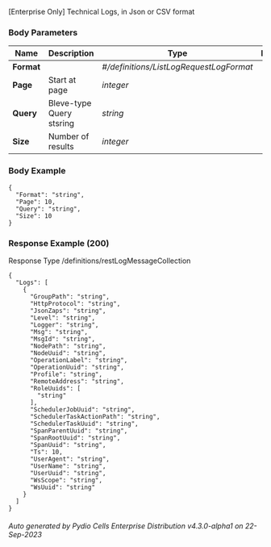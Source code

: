 






 
[Enterprise Only] Technical Logs, in Json or CSV format  


### Body Parameters

Name | Description | Type | Required
---|---|---|---
**Format** |  | _#/definitions/ListLogRequestLogFormat_ |   
**Page** | Start at page | _integer_ |   
**Query** | Bleve-type Query stsring | _string_ |   
**Size** | Number of results | _integer_ |   


### Body Example
```
{
  "Format": "string",
  "Page": 10,
  "Query": "string",
  "Size": 10
}
```






### Response Example (200)
Response Type /definitions/restLogMessageCollection

```
{
  "Logs": [
    {
      "GroupPath": "string",
      "HttpProtocol": "string",
      "JsonZaps": "string",
      "Level": "string",
      "Logger": "string",
      "Msg": "string",
      "MsgId": "string",
      "NodePath": "string",
      "NodeUuid": "string",
      "OperationLabel": "string",
      "OperationUuid": "string",
      "Profile": "string",
      "RemoteAddress": "string",
      "RoleUuids": [
        "string"
      ],
      "SchedulerJobUuid": "string",
      "SchedulerTaskActionPath": "string",
      "SchedulerTaskUuid": "string",
      "SpanParentUuid": "string",
      "SpanRootUuid": "string",
      "SpanUuid": "string",
      "Ts": 10,
      "UserAgent": "string",
      "UserName": "string",
      "UserUuid": "string",
      "WsScope": "string",
      "WsUuid": "string"
    }
  ]
}
```




###### Auto generated by Pydio Cells Enterprise Distribution v4.3.0-alpha1 on 22-Sep-2023
